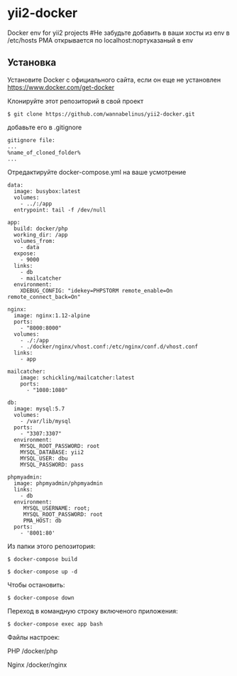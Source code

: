 # yii2-docker
Docker env for yii2 projects
#Не забудьте добавить в ваши хосты из env в /etc/hosts
PMA открывается по localhost:портуказаный в env
## Установка
Установите Docker с официального сайта, если он еще не установлен
  https://www.docker.com/get-docker
  
Клонируйте этот репозиторий в свой проект

```$ git clone https://github.com/wannabelinus/yii2-docker.git ```

добавьте его в .gitignore
```
gitignore file:
...
%name_of_cloned_folder%
...
```

Отредактируйте docker-compose.yml на ваше усмотрение 
```
data:
  image: busybox:latest
  volumes:
    - ../:/app
  entrypoint: tail -f /dev/null

app:
  build: docker/php
  working_dir: /app
  volumes_from:
    - data
  expose:
    - 9000
  links:
    - db
    - mailcatcher
  environment:
    XDEBUG_CONFIG: "idekey=PHPSTORM remote_enable=On remote_connect_back=On"

nginx:
  image: nginx:1.12-alpine
  ports:
    - "8000:8000"
  volumes:
    - ./:/app
    - ./docker/nginx/vhost.conf:/etc/nginx/conf.d/vhost.conf
  links:
    - app

mailcatcher:
    image: schickling/mailcatcher:latest
    ports:
      - "1080:1080"

db:
  image: mysql:5.7
  volumes:
    - /var/lib/mysql
  ports:
    - "3307:3307"
  environment:
    MYSQL_ROOT_PASSWORD: root
    MYSQL_DATABASE: yii2
    MYSQL_USER: dbu
    MYSQL_PASSWORD: pass

phpmyadmin:
  image: phpmyadmin/phpmyadmin
  links:
    - db
  environment:
     MYSQL_USERNAME: root;
     MYSQL_ROOT_PASSWORD: root
     PMA_HOST: db
  ports:
    - '8001:80'    

```

Из папки этого репозитория:

```$ docker-compose build```

```$ docker-compose up -d```

Чтобы остановить: 

```$ docker-compose down ```

Переход в командную строку включеного приложения:

``` $ docker-compose exec app bash ```

Файлы настроек: 

PHP
/docker/php

Nginx 
/docker/nginx



